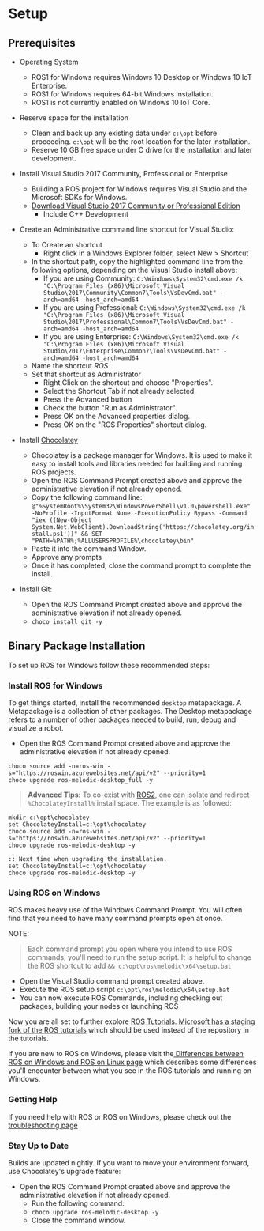 <!-- ![ROS Logo](http://www.ros.org/wp-content/uploads/2013/10/rosorg-logo1.png) -->

# Setup

## Prerequisites
+ Operating System
    + ROS1 for Windows requires Windows 10 Desktop or Windows 10 IoT Enterprise.
    + ROS1 for Windows requires 64-bit Windows installation.
    + ROS1 is not currently enabled on Windows 10 IoT Core.

+ Reserve space for the installation
    + Clean and back up any existing data under `c:\opt` before proceeding. `c:\opt` will be the root location for the later installation.
    + Reserve 10 GB free space under C drive for the installation and later development.

+ Install Visual Studio 2017 Community, Professional or Enterprise
    + Building a ROS project for Windows requires Visual Studio and the Microsoft SDKs for Windows.
    + [Download Visual Studio 2017 Community or Professional Edition](https://visualstudio.microsoft.com/) 
        + Include C++ Development
+ Create an Administrative command line shortcut for Visual Studio:
    + To Create an shortcut
        + Right click in a Windows Explorer folder, select New > Shortcut
    + In the shortcut path, copy the highlighted command line from the following options, depending on the Visual Studio install above:
        + If you are using Community:
            `C:\Windows\System32\cmd.exe /k "C:\Program Files (x86)\Microsoft Visual Studio\2017\Community\Common7\Tools\VsDevCmd.bat" -arch=amd64 -host_arch=amd64`
        + If you are using Professional:
            `C:\Windows\System32\cmd.exe /k "C:\Program Files (x86)\Microsoft Visual Studio\2017\Professional\Common7\Tools\VsDevCmd.bat" -arch=amd64 -host_arch=amd64`
        + If you are using Enterprise:
            `C:\Windows\System32\cmd.exe /k "C:\Program Files (x86)\Microsoft Visual Studio\2017\Enterprise\Common7\Tools\VsDevCmd.bat" -arch=amd64 -host_arch=amd64`
    + Name the shortcut *ROS*
    + Set that shortcut as Administrator
        + Right Click on the shortcut and choose "Properties".
        + Select the Shortcut Tab if not already selected.
        + Press the Advanced button
        + Check the button "Run as Administrator".
        + Press OK on the Advanced properties dialog.
        + Press OK on the "ROS Properties" shortcut dialog.
 
+ Install [Chocolatey](https://chocolatey.org/)
    + Chocolatey is a package manager for Windows. It is used to make it easy to install tools and libraries needed for building and running ROS projects.
    + Open the ROS Command Prompt created above and approve the administrative elevation if not already opened.
    + Copy the following command line: 
        `@"%SystemRoot%\System32\WindowsPowerShell\v1.0\powershell.exe" -NoProfile -InputFormat None -ExecutionPolicy Bypass -Command "iex ((New-Object System.Net.WebClient).DownloadString('https://chocolatey.org/install.ps1'))" && SET "PATH=%PATH%;%ALLUSERSPROFILE%\chocolatey\bin" `
    + Paste it into the command Window.
    + Approve any prompts
    + Once it has completed, close the command prompt to complete the install.

+ Install Git:
    +  Open the ROS Command Prompt created above and approve the administrative elevation if not already opened.
    + `choco install git -y`

## Binary Package Installation
To set up ROS for Windows follow these recommended steps:

### Install ROS for Windows
To get things started, install the recommended `desktop` metapackage. A Metapackage is a collection of other packages. The Desktop metapackage refers to a number of other packages needed to build, run, debug and visualize a robot.

+  Open the ROS Command Prompt created above and approve the administrative elevation if not already opened.
```
choco source add -n=ros-win -s="https://roswin.azurewebsites.net/api/v2" --priority=1
choco upgrade ros-melodic-desktop_full -y
```

> **Advanced Tips:**
> To co-exist with [ROS2](https://index.ros.org/doc/ros2/Installation/Windows-Install-Binary/), one can isolate and redirect `%ChocolateyInstall%` install space. The example is as followed:

```
mkdir c:\opt\chocolatey
set ChocolateyInstall=c:\opt\chocolatey
choco source add -n=ros-win -s="https://roswin.azurewebsites.net/api/v2" --priority=1
choco upgrade ros-melodic-desktop -y

:: Next time when upgrading the installation.
set ChocolateyInstall=c:\opt\chocolatey
choco upgrade ros-melodic-desktop -y
```

### Using ROS on Windows
ROS makes heavy use of the Windows Command Prompt. You will often find that you need to have many command prompts open at once. 

NOTE:
> Each command prompt you open where you intend to use ROS commands, you'll need to run the setup script.
> It is helpful to change the ROS shortcut to add `&& c:\opt\ros\melodic\x64\setup.bat` 

+ Open the Visual Studio command prompt created above.
+ Execute the ROS setup script `c:\opt\ros\melodic\x64\setup.bat`
+ You can now execute ROS Commands, including checking out packages, building your nodes or launching ROS

Now you are all set to further explore [ROS Tutorials](http://wiki.ros.org/ROS/Tutorials). 
[Microsoft has a staging fork of the ROS tutorials](https://github.com/ms-iot/ros_tutorials) which should be used instead of the repository in the tutorials.

If you are new to ROS on Windows, please visit the[ Differences between ROS on Windows and ROS on Linux page](UsingROSonWindows.md) which describes some differences you'll encounter between what you see in the ROS tutorials and running on Windows. 

### Getting Help
If you need help with ROS or ROS on Windows, please check out the [troubleshooting page](Troubleshooting.md)

### Stay Up to Date
Builds are updated nightly. If you want to move your environment forward, use Chocolatey's upgrade feature:

+  Open the ROS Command Prompt created above and approve the administrative elevation if not already opened.
    + Run the following command:
    + `choco upgrade ros-melodic-desktop -y`
    + Close the command window.

